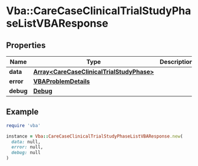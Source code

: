 # Vba::CareCaseClinicalTrialStudyPhaseListVBAResponse

## Properties

| Name | Type | Description | Notes |
| ---- | ---- | ----------- | ----- |
| **data** | [**Array&lt;CareCaseClinicalTrialStudyPhase&gt;**](CareCaseClinicalTrialStudyPhase.md) |  | [optional] |
| **error** | [**VBAProblemDetails**](VBAProblemDetails.md) |  | [optional] |
| **debug** | [**Debug**](Debug.md) |  | [optional] |

## Example

```ruby
require 'vba'

instance = Vba::CareCaseClinicalTrialStudyPhaseListVBAResponse.new(
  data: null,
  error: null,
  debug: null
)
```

